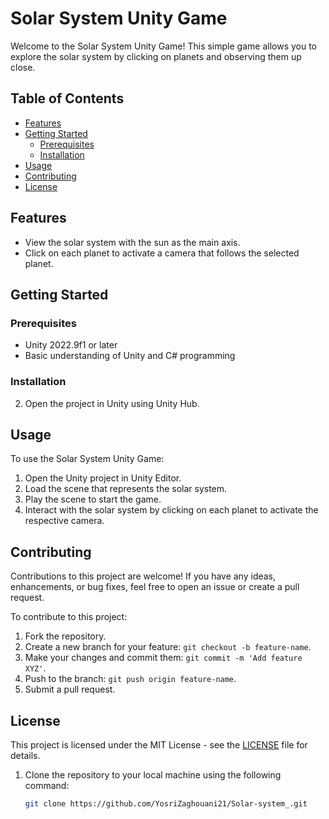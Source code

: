 # Solar System Unity Game

Welcome to the Solar System Unity Game! This simple game allows you to explore the solar system by clicking on planets and observing them up close.

## Table of Contents

- [Features](#features)
- [Getting Started](#getting-started)
  - [Prerequisites](#prerequisites)
  - [Installation](#installation)
- [Usage](#usage)
- [Contributing](#contributing)
- [License](#license)

## Features

- View the solar system with the sun as the main axis.
- Click on each planet to activate a camera that follows the selected planet.

## Getting Started

### Prerequisites

- Unity 2022.9f1 or later
- Basic understanding of Unity and C# programming

### Installation


2. Open the project in Unity using Unity Hub.

## Usage

To use the Solar System Unity Game:

1. Open the Unity project in Unity Editor.
2. Load the scene that represents the solar system.
3. Play the scene to start the game.
4. Interact with the solar system by clicking on each planet to activate the respective camera.

## Contributing

Contributions to this project are welcome! If you have any ideas, enhancements, or bug fixes, feel free to open an issue or create a pull request.

To contribute to this project:

1. Fork the repository.
2. Create a new branch for your feature: `git checkout -b feature-name`.
3. Make your changes and commit them: `git commit -m 'Add feature XYZ'`.
4. Push to the branch: `git push origin feature-name`.
5. Submit a pull request.

## License

This project is licensed under the MIT License - see the [LICENSE](LICENSE) file for details.


1. Clone the repository to your local machine using the following command:
   ```bash
   git clone https://github.com/YosriZaghouani21/Solar-system_.git
